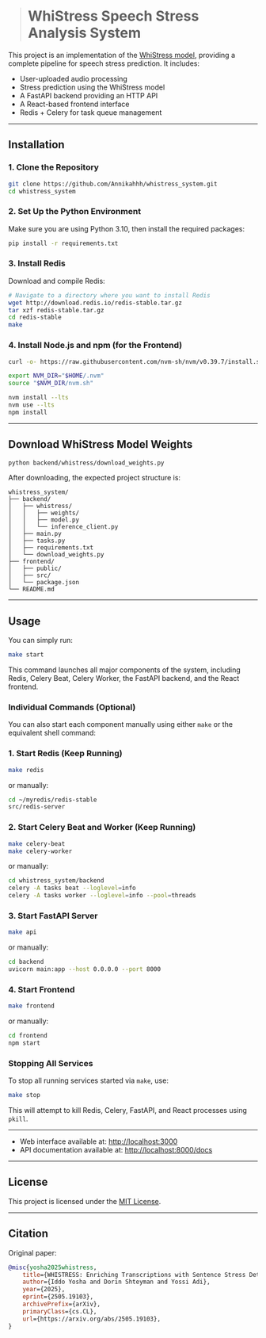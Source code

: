 > # WhiStress Speech Stress Analysis System

This project is an implementation of the [WhiStress model](https://github.com/slp-rl/WhiStress), providing a complete pipeline for speech stress prediction. It includes:

- User-uploaded audio processing  
- Stress prediction using the WhiStress model  
- A FastAPI backend providing an HTTP API  
- A React-based frontend interface  
- Redis + Celery for task queue management

---

## Installation

### 1. Clone the Repository

```bash
git clone https://github.com/Annikahhh/whistress_system.git
cd whistress_system
```

### 2. Set Up the Python Environment

Make sure you are using Python 3.10, then install the required packages:

```bash
pip install -r requirements.txt
```

### 3. Install Redis

Download and compile Redis:

```bash
# Navigate to a directory where you want to install Redis
wget http://download.redis.io/redis-stable.tar.gz
tar xzf redis-stable.tar.gz
cd redis-stable
make
```

### 4. Install Node.js and npm (for the Frontend)

```bash
curl -o- https://raw.githubusercontent.com/nvm-sh/nvm/v0.39.7/install.sh | bash

export NVM_DIR="$HOME/.nvm"
source "$NVM_DIR/nvm.sh"

nvm install --lts
nvm use --lts
npm install

```

---

## Download WhiStress Model Weights

```bash
python backend/whistress/download_weights.py
```

After downloading, the expected project structure is:

```
whistress_system/
├── backend/
│   ├── whistress/
│   │   ├── weights/
│   │   ├── model.py
│   │   └── inference_client.py
│   ├── main.py
│   ├── tasks.py
│   ├── requirements.txt
│   └── download_weights.py
├── frontend/
│   ├── public/
│   ├── src/
│   └── package.json
└── README.md
```

---

## Usage

You can simply run:

```bash
make start
````

This command launches all major components of the system, including Redis, Celery Beat, Celery Worker, the FastAPI backend, and the React frontend.

### Individual Commands (Optional)

You can also start each component manually using either `make` or the equivalent shell command:


### 1. Start Redis (Keep Running)

```bash
make redis
```

or manually:

```bash
cd ~/myredis/redis-stable
src/redis-server
```


### 2. Start Celery Beat and Worker (Keep Running)

```bash
make celery-beat
make celery-worker
```

or manually:

```bash
cd whistress_system/backend
celery -A tasks beat --loglevel=info
celery -A tasks worker --loglevel=info --pool=threads
```


### 3. Start FastAPI Server

```bash
make api
```

or manually:

```bash
cd backend
uvicorn main:app --host 0.0.0.0 --port 8000
```


### 4. Start Frontend

```bash
make frontend
```

or manually:

```bash
cd frontend
npm start
```

### Stopping All Services

To stop all running services started via `make`, use:

```bash
make stop
```

This will attempt to kill Redis, Celery, FastAPI, and React processes using `pkill`.

---


- Web interface available at: [http://localhost:3000](http://localhost:3000)  
- API documentation available at: [http://localhost:8000/docs](http://localhost:8000/docs)

---

## License

This project is licensed under the [MIT License](https://choosealicense.com/licenses/mit/).

---

## Citation

Original paper:

```bibtex
@misc{yosha2025whistress,
    title={WHISTRESS: Enriching Transcriptions with Sentence Stress Detection}, 
    author={Iddo Yosha and Dorin Shteyman and Yossi Adi},
    year={2025},
    eprint={2505.19103},
    archivePrefix={arXiv},
    primaryClass={cs.CL},
    url={https://arxiv.org/abs/2505.19103}, 
}
```